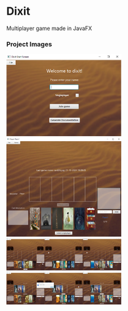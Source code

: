 # Dixit
Multiplayer game made in JavaFX

### Project Images

<img src="Images_github/1.png" alt="Image 1" width="300" />

<img src="Images_github/2.png" alt="Image 2" width="300" />

<img src="Images_github/3.png" alt="Image 3" width="300" />

<img src="Images_github/4.png" alt="Image 4" width="300" />
